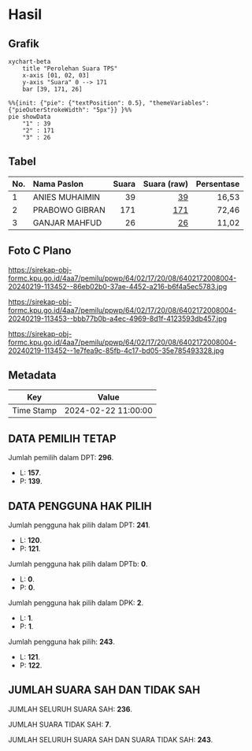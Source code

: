 # Hasil

## Grafik

```mermaid
xychart-beta
    title "Perolehan Suara TPS"
    x-axis [01, 02, 03]
    y-axis "Suara" 0 --> 171
    bar [39, 171, 26]
```

```mermaid
%%{init: {"pie": {"textPosition": 0.5}, "themeVariables": {"pieOuterStrokeWidth": "5px"}} }%%
pie showData
    "1" : 39
    "2" : 171
    "3" : 26
```

## Tabel

| No. | Nama Paslon    | Suara | Suara (raw) | Persentase |
|:--- |:-------------- | -----:| -----------:| ----------:|
| 1   | ANIES MUHAIMIN | 39    | [39][p-1]   | 16,53      |
| 2   | PRABOWO GIBRAN | 171   | [171][p-2]  | 72,46      |
| 3   | GANJAR MAHFUD  | 26    | [26][p-3]   | 11,02      |


[p-1]: https://github.com/gigit-pemilu/pemilu-2024-64-kalimantan-timur/blob/main/pilpres/hitung-suara/sub/64-kalimantan-timur/sub/02-kutai-kartanegara/sub/17-marang-kayu/sub/2008-prangat-selatan/sub/004-tps/sub/paslon-1.txt
[p-2]: https://github.com/gigit-pemilu/pemilu-2024-64-kalimantan-timur/blob/main/pilpres/hitung-suara/sub/64-kalimantan-timur/sub/02-kutai-kartanegara/sub/17-marang-kayu/sub/2008-prangat-selatan/sub/004-tps/sub/paslon-2.txt
[p-3]: https://github.com/gigit-pemilu/pemilu-2024-64-kalimantan-timur/blob/main/pilpres/hitung-suara/sub/64-kalimantan-timur/sub/02-kutai-kartanegara/sub/17-marang-kayu/sub/2008-prangat-selatan/sub/004-tps/sub/paslon-3.txt

## Foto C Plano

https://sirekap-obj-formc.kpu.go.id/4aa7/pemilu/ppwp/64/02/17/20/08/6402172008004-20240219-113452--86eb02b0-37ae-4452-a216-b6f4a5ec5783.jpg

https://sirekap-obj-formc.kpu.go.id/4aa7/pemilu/ppwp/64/02/17/20/08/6402172008004-20240219-113453--bbb77b0b-a4ec-4969-8d1f-4123593db457.jpg

https://sirekap-obj-formc.kpu.go.id/4aa7/pemilu/ppwp/64/02/17/20/08/6402172008004-20240219-113452--1e7fea9c-85fb-4c17-bd05-35e785493328.jpg


## Metadata

| Key        | Value               |
| ---------- | ------------------- |
| Time Stamp | 2024-02-22 11:00:00 |


## DATA PEMILIH TETAP

Jumlah pemilih dalam DPT: **296**.
 * L: **157**.
 * P: **139**.

## DATA PENGGUNA HAK PILIH

Jumlah pengguna hak pilih dalam DPT: **241**.
 * L: **120**.
 * P: **121**.

Jumlah pengguna hak pilih dalam DPTb: **0**.
 * L: **0**.
 * P: **0**.

Jumlah pengguna hak pilih dalam DPK: **2**.
 * L: **1**.
 * P: **1**.

Jumlah pengguna hak pilih: **243**.
 * L: **121**.
 * P: **122**.

## JUMLAH SUARA SAH DAN TIDAK SAH

JUMLAH SELURUH SUARA SAH: **236**.

JUMLAH SUARA TIDAK SAH: **7**.

JUMLAH SELURUH SUARA SAH DAN SUARA TIDAK SAH: **243**.


